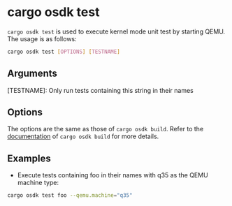 # cargo osdk test

`cargo osdk test` is used to
execute kernel mode unit test by starting QEMU.
The usage is as follows:

```bash
cargo osdk test [OPTIONS] [TESTNAME]
```

## Arguments 

[TESTNAME]:
Only run tests containing this string in their names

## Options

The options are the same as those of `cargo osdk build`.
Refer to the [documentation](build.md) of `cargo osdk build`
for more details.

## Examples
- Execute tests containing foo in their names
with q35 as the QEMU machine type:

```bash
cargo osdk test foo --qemu.machine="q35"
```
